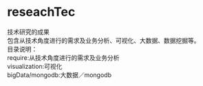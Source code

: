# reseachTec
技术研究的成果  
包含从技术角度进行的需求及业务分析、可视化、大数据、数据挖掘等。  
目录说明：  
require:从技术角度进行的需求及业务分析  
visualization:可视化  
bigData/mongodb:大数据／mongodb  
